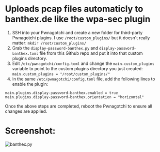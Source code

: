 # Uploads pcap files automaticly to banthex.de like the wpa-sec plugin

1. SSH into your Pwnagotchi and create a new folder for third-party Pwnagotchi plugins. I use `/root/custom_plugins/` but it doesn't really matter: `mkdir /root/custom_plugins/`
1. Grab the `display-password-banthex.py` and `display-password-banthex.toml` file from this Github repo and put it into that custom plugins directory.
1. Edit `/etc/pwnagotchi/config.toml` and change the `main.custom_plugins` variable to point to the custom plugins directory you just created: `main.custom_plugins = "/root/custom_plugins/"`
1. In the same `/etc/pwnagotchi/config.toml` file, add the following lines to enable the plugin:
```
main.plugins.display-password-banthex.enabled = true
main.plugins.display-password-banthex.orientation = "horizontal"
```
Once the above steps are completed, reboot the Pwnagotchi to ensure all changes are applied.

# Screenshot:

![banthex.py](/screenshot.jpg?raw=true "banthex.py")
